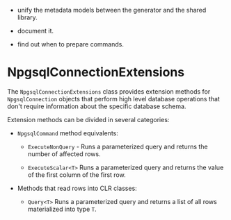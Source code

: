 
* unify the metadata models between the generator and the shared library.

* document it.

* find out when to prepare commands.




















































# NpgsqlConnectionExtensions

The `NpgsqlConnectionExtensions` class provides extension methods for `NpgsqlConnection` objects that perform high level database operations that don't require information about the specific database schema.

Extension methods can be divided in several categories: 

* `NpgsqlCommand` method equivalents:
  * `ExecuteNonQuery` - Runs a parameterized query and returns the number of affected rows.
  
  * `ExecuteScalar<T>` Runs a parameterized query and returns the value of the first column of the first row.
  
  
* Methods that read rows into CLR classes:
  * `Query<T>` Runs a parameterized query and returns a list of all rows materialized into type `T`.
